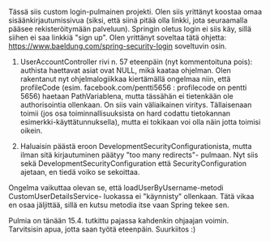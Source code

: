 Tässä siis custom login-pulmainen projekti. Olen siis yrittänyt koostaa omaa sisäänkirjautumissivua (siksi, että siinä pitää olla linkki, jota seuraamalla pääsee rekisteröitymään palveluun). Springin oletus login ei siis käy, sillä siihen ei saa linkkiä "sign up". Olen yrittänyt soveltaa tätä ohjetta: https://www.baeldung.com/spring-security-login soveltuvin osin.

1. UserAccountController rivi n. 57 eteenpäin (nyt kommentoituna pois): authista haettavat asiat ovat NULL, mikä kaataa ohjelman. Olen rakentanut nyt ohjelmalogiikkaa kiertämällä ongelmaa niin, että profileCode (esim. facebook.com/pentti5656 : profilecode on pentti 5656) haetaan PathVariablena, mutta tässähän ei tietenkään ole authorisointia ollenkaan. On siis vain väliaikainen viritys. Tällaisenaan toimii (jos osa toiminnallisuuksista on hard codattu tietokannan esimerkki-käyttätunnuksella), mutta ei tokikaan voi olla näin jotta toimisi oikein.

2. Haluaisin päästä eroon DevelopmentSecurityConfigurationista, mutta ilman sitä kirjautuminen päätyy "too many redirects"- pulmaan. Nyt siis sekä DevelopmentSecurityConfiguration että SecurityConfiguration ajetaan, en tiedä voiko se sekoittaa.

Ongelma vaikuttaa olevan se, että loadUserByUsername-metodi CustomUserDetailsService- luokassa ei "käynnisty" ollenkaan. Tätä vikaa en osaa jäljittää, sillä en kutsu metodia itse vaan Spring tekee sen. 

Pulmia on tänään 15.4. tutkittu pajassa kahdenkin ohjaajan voimin. Tarvitsisin apua, jotta saan työtä eteenpäin. Suurkiitos :)

